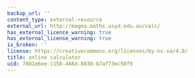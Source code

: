 ```yaml
---
backup_url: ''
content_type: external-resource
external_url: http://magma.maths.usyd.edu.au/calc/
has_external_licence_warning: true
has_external_license_warning: true
is_broken: ''
license: https://creativecommons.org/licenses/by-nc-sa/4.0/
title: online calculator
uid: 7881e6ee-1158-466d-8838-b7af73ec58f9
---
```

